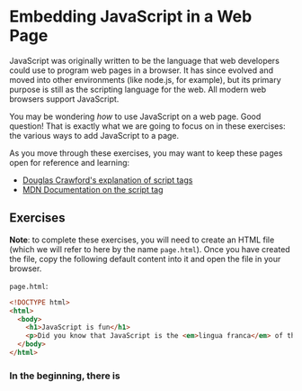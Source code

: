 # Embedding JavaScript in a Web Page

JavaScript was originally written to be the language that web developers could
use to program web pages in a browser. It has since evolved and moved into other
environments (like node.js, for example), but its primary purpose is still as
the scripting language for the web. All modern web browsers support JavaScript.

You may be wondering _how_ to use JavaScript on a web page. Good question! That
is exactly what we are going to focus on in these exercises: the various ways to
add JavaScript to a page.

As you move through these exercises, you may want to keep these pages open for
reference and learning:

- [Douglas Crawford's explanation of script tags](http://javascript.crockford.com/script.html)
- [MDN Documentation on the script tag](https://developer.mozilla.org/en-US/docs/Web/HTML/Element/script)

## Exercises

**Note**: to complete these exercises, you will need to create an HTML file
(which we will refer to here by the name `page.html`). Once you have created the
file, copy the following default content into it and open the file in your
browser.

`page.html`:

```html
<!DOCTYPE html>
<html>
  <body>
    <h1>JavaScript is fun</h1>
    <p>Did you know that JavaScript is the <em>lingua franca</em> of the web?</p>
  </body>
</html>
```

### In the beginning, there is <script>

Can you complete the following code so that the JavaScript runs? If it works, it
will display an alert window.

```html
<!DOCTYPE html>
<html>
  <body>
    <__>
      alert("ITS ALIVE!!");
    </__>
    <h1>JavaScript is fun</h1>
    <p>Did you know that JavaScript is the <em>lingua franca</em> of the web?</p>
  </body>
</html>
```

Search suggestion: `embed javascript in html`

> To tell the browser to "execute this JavaScript", you must use the `<script>`
> tag. Otherwise, the browser expects to find normal HTML and it won't run the
> JavaScript.

### Best practice: define the script type

Can you assign the appropriate value to the tag in this example?

```html
<!DOCTYPE html>
<html>
  <body>
    <__ type="__/__">
      alert("ITS ALIVE!!");
    </__>
    <h1>JavaScript is fun</h1>
    <p>Did you know that JavaScript is the <em>lingua franca</em> of the web?</p>
  </body>
</html>
```

Search suggestion: `define type attribute javascript script tag`

> While browsers will default to using JavaScript even if you don't define the
> `type` attribute of the `script` tag, it is a good idea to be explicit so that
> the browser knows what to expect.

### Everything must wait its turn

Can you edit the code below so that it executes the JavaScript? What can you
learn about how the browser loads a page from this example?

```html
<!DOCTYPE html>
<html>
  <body>
    <h2>This should appear first</h2>

    <__ type="__/__">
      document.write("<h2>and then JavaScript will write this...</h2>");

      confirm("Shall we keep going?");
    </__>

    <h2>...then finally we get to here.</h2>
  </body>
</html>
```

> Browsers load HTML from top to bottom, left to right. When you put a
> `<script>` tag in the page, the browser will stop loading the rest of the HTML
> page to run the JavaScript, and then it will continue loading the page only
> after the JavaScript has finished executing.
